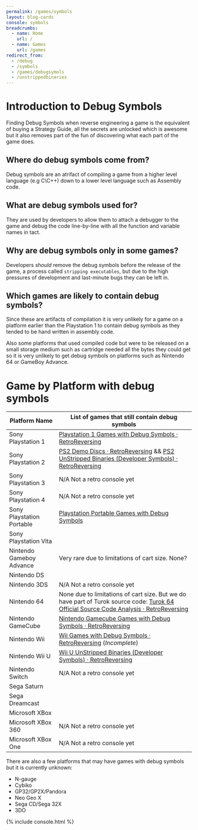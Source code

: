 ```yaml
---
permalink: /games/symbols
layout: blog-cards
console: symbols
breadcrumbs:
  - name: Home
    url: /
  - name: Games
    url: /games
redirect_from:
  - /debug
  - /symbols
  - /games/debugsymols
  - /unstrippedbinaries
---
```

<h1>Introduction to Debug Symbols</h1>
Finding Debug Symbols when reverse engineering a game is the equivalent of buying a Strategy Guide, all the secrets are unlocked which is awesome but it also removes part of the fun of discovering what each part of the game does.

## Where do debug symbols come from?
Debug symbols are an atrifact of compiling a game from a higher level language (e.g C\C++) down to a lower level language such as Assembly code.

## What are debug symbols used for?
They are used by developers to allow them to attach a debugger to the game and debug the code line-by-line with all the function and variable names in tact.

## Why are debug symbols only in some games?
Developers *should* remove the debug symbols before the release of the game, a process called `stripping executables`, but due to the high pressures of development and last-minute bugs they can be left in.

## Which games are likely to contain debug symbols?
Since these are artifacts of compilation it is very unlikely for a game on a platform earlier than the Playstation 1 to contain debug symbols as they tended to be hand written in assembly code.

Also some platforms that used compiled code but were to be released on a small storage medium such as cartridge needed all the bytes they could get so it is very unlikely to get debug symbols on platforms such as Nintendo 64 or GameBoy Advance.

# Game by Platform with debug symbols 

Platform Name | List of games that still contain debug symbols
---|---
Sony Playstation 1 | [Playstation 1 Games with Debug Symbols · RetroReversing](https://www.retroreversing.com/ps1-debug-symbols)
Sony Playstation 2 | [PS2 Demo Discs · RetroReversing](https://www.retroreversing.com/ps2-demos/) && [PS2 UnStripped Binaries (Developer Symbols) · RetroReversing](https://www.retroreversing.com/ps2-unstripped/)
Sony Playstation 3 | N/A Not a retro console yet
Sony Playstation 4 | N/A Not a retro console yet
Sony Playstation Portable | [Playstation Portable Games with Debug Symbols](https://www.retroreversing.com/psp-debug-symbols)
Sony Playstation Vita | 
Nintendo Gameboy Advance | Very rare due to limitations of cart size. None?
Nintendo DS |
Nintendo 3DS | N/A Not a retro console yet
Nintendo 64 | None due to limitations of cart size. But we do have part of Turok source code: [Turok 64 Official Source Code Analysis · RetroReversing](https://www.retroreversing.com/turok64sourcecode)
Nintendo GameCube | [Nintendo Gamecube Games with Debug Symbols · RetroReversing](https://www.retroreversing.com/gamecube-debug-symbols)
Nintendo Wii | [Wii Games with Debug Symbols · RetroReversing](https://www.retroreversing.com/wii-debug-symbols/) (*Incomplete*)
Nintendo Wii U | [Wii U UnStripped Binaries (Developer Symbols) · RetroReversing](https://www.retroreversing.com/wii-u-unstripped/)
Nintendo Switch | N/A Not a retro console yet
Sega Saturn |
Sega Dreamcast |
Microsoft XBox | 
Microsoft XBox 360 | N/A Not a retro console yet
Microsoft XBox One | N/A Not a retro console yet


There are also a few platforms that may have games with debug symbols but it is currently unknown:
  * N-gauge
  * Cybiko
  * GP32/GP2X/Pandora
  * Neo Geo X
  * Sega CD/Sega 32X
  * 3DO



<div>
{% include console.html %}
</div>

